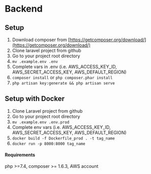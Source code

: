# Backend

## Setup

1. Download composer from [https://getcomposer.org/download/](https://getcomposer.org/download/)
2. Clone laravel project from github
3. Go to your project root directory
4. `mv .example.env .env` 
5. Complete vars in .env (i.e. AWS_ACCESS_KEY_ID, AWS_SECRET_ACCESS_KEY, AWS_DEFAULT_REGION)
4. `composer install` or `php composer.phar install`
5. `php artisan key:generate && php artisan serve`

## Setup with Docker

1. Clone Laravel project from github
2. Go to your project root directory
3. `mv .example.env .env.prod`
4. Complete env vars (i.e. AWS_ACCESS_KEY_ID, AWS_SECRET_ACCESS_KEY, AWS_DEFAULT_REGION)
5. `docker build -f Dockerfile_prod . -t tag_name`
6. `docker run -p 8000:8000 tag_name`

#### Requirements
php >=7.4, composer >= 1.6.3, AWS account  
